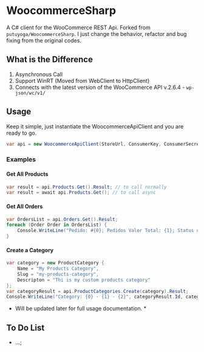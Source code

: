 # WoocommerceSharp
A C# client for the WooCommerce REST Api. Forked from `putuyoga/WoocommerceSharp`.
I just change the behavior, refactor and bug fixing from the original codes.

## What is the Difference
1. Asynchronous Call
2. Support WinRT (Moved from WebClient to HttpClient)
3. Connects with the latest version of the WooCommerce API v.2.6.4 - `wp-json/wc/v1/`

## Usage
Keep it simple, just instantiate the WoocommerceApiClient and you are ready to go.
```cs
var api = new WoocommerceApiClient(StoreUrl, ConsumerKey, ConsumerSecret, IsSsl, QueryStringAuth);
```
### Examples

#### Get All Products
```csharp
var result = api.Products.Get().Result; // to call normally
var result = await api.Products.Get(); // to call async
```

#### Get All Orders
```csharp
var OrdersList = api.Orders.Get().Result;
foreach (Order Order in OrdersList) {
	Console.WriteLine("Pedido: #{0}; Pedidos Valor Total: {1}; Status do Pedido: {2}; Método de Pagamento: {3}", Order.Number, Order.Total, Order.Status, Order.PaymentMethodTitle);
}
```

#### Create a Category
```csharp
var category = new ProductCategory {
	Name = "My Products Category",
	Slug = "my-products-category",
	Descripton = "Thi is my custom products category"
};
var categoryResult = api.ProductCategories.Create(category).Result;
Console.WriteLine("Category: {0} - {1} - {2}", categoryResult.Id, categoryResult.Name, categoryResult.Slug);
```

* Will be updated later for full usage documentation. *

## To Do List
- ...;

